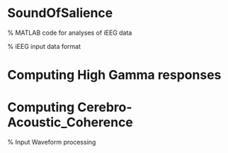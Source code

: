 # SoundOfSalience
% MATLAB code for analyses of iEEG data

% iEEG input data format



# Computing High Gamma responses



# Computing Cerebro-Acoustic_Coherence

% Input Waveform processing




